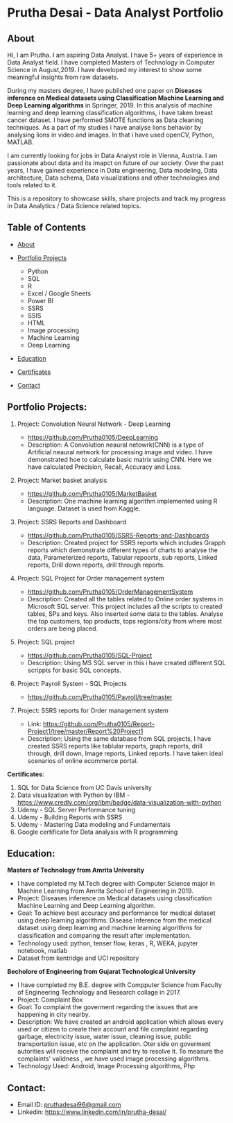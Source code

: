 # Prutha Desai - Data Analyst Portfolio
## About
Hi, I am Prutha. I am aspiring Data Analyst. I have 5+ years of experience in Data Analyst field. I have completed Masters of Technology in Computer Science in August,2019. I have developed my interest to show some meaningful insights from raw datasets. 

During my masters degree, I have published one paper on **Diseases inference on Medical datasets using Classification Machine Learning and Deep Learning algorithms** in Springer, 2019. In this analysis of machine learning and deep learning classification algorithms, i have taken breast cancer dataset. I have performed SMOTE functions as Data cleaning techniques. As a part of my studies i have analyse lions behavior by analysing lions in video and images. In that i have used openCV, Python, MATLAB. 

I am currently looking for jobs in Data Analyst role in Vienna, Austria. I am passionate about data and its imapct on future of our society. Over the past years, I have gained experience in Data engineering, Data modeling, Data architecture, Data schema, Data visualizations and other technologies and tools related to it.

This is a repository to showcase skills, share projects and track my progress in Data Analytics / Data Science related topics.

## Table of Contents
- [About](https://github.com/Prutha0105/Prutha0105/blob/main/README.md#about)
- [Portfolio Projects](https://github.com/Prutha0105/Prutha0105/blob/main/README.md#portfolio-projects)
  - Python 
  - SQL
  - R
  - Excel / Google Sheets
  - Power BI
  - SSRS
  - SSIS
  - HTML
  - Image processing
  - Machine Learning
  - Deep Learning

- [Education](https://github.com/Prutha0105/Prutha0105/blob/main/README.md#education)  
- [Certificates](https://github.com/Prutha0105/Prutha0105/blob/main/README.md#certificates)
- [Contact](https://github.com/Prutha0105/Prutha0105/blob/main/README.md#contacts)

## **Portfolio Projects**:

1. Project: Convolution Neural Network - Deep Learning
   - https://github.com/Prutha0105/DeepLearning
   - Description: A Convolution neaural netowrk(CNN) is a type of Artificial neaural network for processing image and video.
I have demonstrated hoe to calculate basic matrix using CNN. Here we have calculated Precision, Recall, Accuracy and Loss.

2. Project: Market basket analysis
   - https://github.com/Prutha0105/MarketBasket
   - Description: One machine learning algorithm implemented using R language. Dataset is used from Kaggle.

3. Project: SSRS Reports and Dashboard
   - https://github.com/Prutha0105/SSRS-Reports-and-Dashboards
   - Description: Created project for SSRS reports which includes Grapph reports which demonstrate different types of charts to analyse the data, Parameterized reports, Tabular repoorts, sub reports, Linked reports, Drill down reports, drill through reports.

4. Project: SQL Project for Order management system
   - https://github.com/Prutha0105/OrderManagementSystem
   - Description: Created all the tables related to Online order systems in Microsoft SQL server. This project includes all the scripts to created tables, SPs and keys. Also inserted some data to the tables. Analyse the top customers, top products, tops regions/city from where most orders are being placed.

5. Project: SQL project
   - https://github.com/Prutha0105/SQL-Project
   - Description: Using MS SQL server in this i have created different SQL scrippts for basic SQL concepts.

6. Project: Payroll System - SQL Projects
   - https://github.com/Prutha0105/Payroll/tree/master

7. Project: SSRS reports for Order management system
   - Link: https://github.com/Prutha0105/Report-Project1/tree/master/Report%20Project1
   - Description: Using the same database from SQL projects, I have created SSRS reports like tablular reports, graph reports, drill through, drill down, Image reports, Linked reports. I have taken ideal scenarios of online ecommerce portal.

**Certificates**:
1. SQL for Data Science from UC Davis university
2. Data visualization with Python by IBM - https://www.credly.com/org/ibm/badge/data-visualization-with-python
3. Udemy - SQL Server Performance tuning
4. Udemy - Building Reports with SSRS
5. Udemy - Mastering Data modeling and Fundamentals
6. Google certificate for Data analysis with R programming

## **Education**:

**Masters of Technology from Amrita University**
- I have completed my M.Tech degree with Computer Science major in Machine Learning from Amrita School of Engineering in 2019.
- Project: Diseases inference on Medical datasets using classification Machine Learning and Deep Learning algorithm.
- Goal: To achieve best accuracy and performance for medical dataset using deep learning algorithms. Disease Inference from the medical dataset using deep learning and machine learning algorithms for classiﬁcation and comparing the result after implementation.
- Technology used: python, tenser flow, keras , R, WEKA, jupyter notebook, matlab
- Dataset from kentridge and UCI repository

**Becholore of Engineering from Gujarat Technological University**
- I have completed my B.E. degree with Compputer Science from Faculty of Engineering Technology and Research collage in 2017.
- Project: Complaint Box
- Goal: To complaint the goverment regarding the issues that are happening in city nearby.
- Description: We have created an android application which allows every used or citizen to create their account and file complaint regarding garbage, electricity issue, water issue, cleaning issue, public transportation issue, etc on the application. Oter side on goverment autorities will receive the complaint and try to resolve it. To measure the complaints' validness , we have used image processing algorithms.
- Technology Used: Android, Image Processing algorithms, Php
  
## **Contact**:
- Email ID: pruthadesai96@gmail.com
- Linkedin: https://www.linkedin.com/in/prutha-desai/

